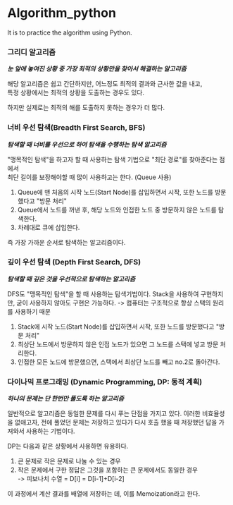 # Algorithm_python 

It is to practice the algorithm using Python.

### 그리디 알고리즘 ###  
***눈 앞에 놓여진 상황 중 가장 최적의 상황만을 찾아서 해결하는 알고리즘*** 

해당 알고리즘은 쉽고 간단하지만, 어느정도 최적의 결과와 근사한 값을 내고,  
특정 상황에서는 최적의 상황을 도출하는 경우도 있다.

하지만 실제로는 최적의 해를 도출하지 못하는 경우가 더 많다.

### 너비 우선 탐색(Breadth First Search, BFS) ###
***탐색할 때 너비를 우선으로 하여 탐색을 수행하는 탐색 알고리즘***

"맹목적인 탐색"을 하고자 할 때 사용하는 탐색 기법으로 "최단 경로"를 찾아준다는 점에서   
최단 길이를 보장해야할 때 많이 사용하고는 한다. (Queue 사용)
1. Queue에 맨 처음의 시작 노드(Start Node)를 삽입하면서 시작, 또한 노드를 방문했다고 "방문 처리"
2. Queue에서 노드를 꺼낸 후, 해당 노드와 인접한 노드 중 방문하지 않은 노드를 탐색한다.
3. 차례대로 큐에 삽입한다.

즉 가장 가까운 순서로 탐색하는 알고리즘이다.

### 깊이 우선 탐색 (Depth First Search, DFS) ###
***탐색할 때 깊은 것을 우선적으로 탐색하는 알고리즘***

DFS도 "맹목적인 탐색"을 할 때 사용하는 탐색기법이다. 
Stack을 사용하여 구현하지만, 굳이 사용하지 않아도 구현은 가능하다.
-> 컴퓨터는 구조적으로 항상 스택의 원리를 사용하기 때문

1. Stack에 시작 노드(Start Node)를 삽입하면서 시작, 또한 노드를 방문했다고 "방문 처리"
2. 최상단 노드에서 방문하지 않은 인접 노드가 있으면 그 노드를 스택에 넣고 방문 처리한다.
3. 인접한 모든 노드에 방문했으면, 스택에서 최상단 노드를 빼고 no.2로 돌아간다.

### 다이나믹 프로그래밍 (Dynamic Programming, DP: 동적 계획) ###
***하나의 문제는 단 한번만 풀도록 하는 알고리즘***

일반적으로 알고리즘은 동일한 문제를 다시 푸는 단점을 가지고 있다. 이러한 비효율성을 없애고자, 전에 풀었던 문제는 저장하고 있다가 다시 호출 했을 때 저장했던 답을 가져와서 사용하는 기법이다.

DP는 다음과 같은 상황에서 사용하면 유용하다.
1. 큰 문제로 작은 문제로 나눌 수 있는 경우
2. 작은 문제에서 구한 정답은 그것을 포함하는 큰 문제에서도 동일한 경우  
-> 피보나치 수열 = D[i] = D[i-1]+D[i-2]

이 과정에서 계산 결과를 배열에 저장하는 데, 이를 Memoization라고 한다.
